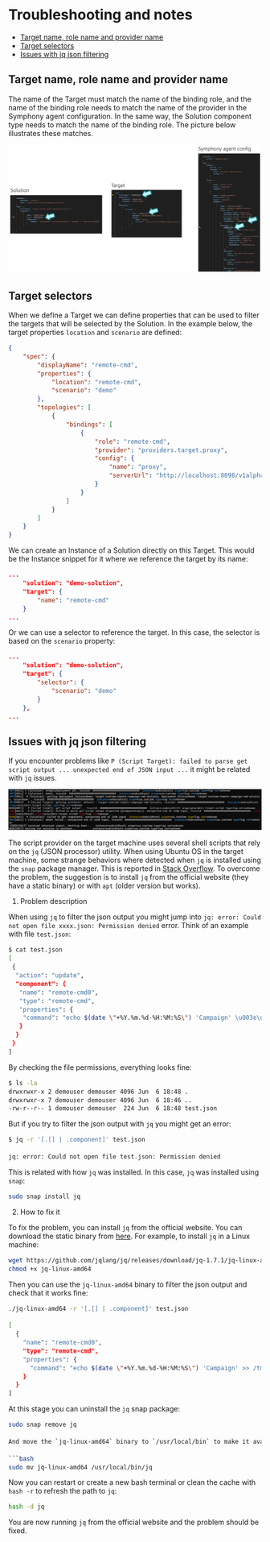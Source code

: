 # Troubleshooting and notes

- [Target name, role name and provider name](#target-name-role-name-and-provider-name)
- [Target selectors](#target-selectors)
- [Issues with jq json filtering](#issues-with-jq-json-filtering)


## Target name, role name and provider name

The name of the Target must match the name of the binding role, and the name of the binding role needs to match the name of the provider in the Symphony agent configuration. In the same way, the Solution component type needs to match the name of the binding role. The picture below illustrates these matches.

![names](names.png)


## Target selectors

When we define a Target we can define properties that can be used to filter the targets that will be selected by the Solution. In the example below, the target properties `location` and `scenario` are defined:

```json
{
    "spec": {
        "displayName": "remote-cmd",
        "properties": {
            "location": "remote-cmd",
            "scenario": "demo"
        },
        "topologies": [
            {
                "bindings": [
                    {
                        "role": "remote-cmd",
                        "provider": "providers.target.proxy",
                        "config": {
                            "name": "proxy",
                            "serverUrl": "http://localhost:8098/v1alpha2/solution/"
                        }
                    }
                ]
            }
        ]
    }
}
```

We can create an Instance of a Solution directly on this Target. This would be the Instance snippet for it where we reference the target by its name:

```json
...
    "solution": "demo-solution",
    "target": {
        "name": "remote-cmd"
    }
...
```

Or we can use a selector to reference the target. In this case, the selector is based on the `scenario` property:

```json
...
    "solution": "demo-solution",
    "target": {
        "selector": {
            "scenario": "demo"
        }
    },
...
```

## Issues with jq json filtering

If you encounter problems like `P (Script Target): failed to parse get script output ... unexpected end of JSON input ...` it might be related with `jq` issues.

![jq-issue](./jq-issue.png)

The script provider on the target machine uses several shell scripts that rely on the `jq` (JSON processor) utility. When using Ubuntu OS in the target machine, some strange behaviors where detected when `jq` is installed using the `snap` package manager. This is reported in [Stack Overflow](https://stackoverflow.com/questions/58128001/could-not-open-file-lol-json-permission-denied-using-jq). To overcome the problem, the suggestion is to install `jq` from the official website (they have a static binary) or with `apt` (older version but works).

1. Problem description

When using `jq` to filter the json output you might jump into `jq: error: Could not open file xxxx.json: Permission denied` error. Think of an example with file `test.json`:

```bash
$ cat test.json
[
 {
  "action": "update",
  "component": {
   "name": "remote-cmd0",
   "type": "remote-cmd",
   "properties": {
    "command": "echo $(date \"+%Y.%m.%d-%H:%M:%S\") 'Campaign' \u003e\u003e /tmp/hello_campaign"
   }
  }
 }
]
```

By checking the file permissions, everything looks fine:

```bash
$ ls -la
drwxrwxr-x 2 demouser demouser 4096 Jun  6 18:48 .
drwxrwxr-x 7 demouser demouser 4096 Jun  6 18:46 ..
-rw-r--r-- 1 demouser demouser  224 Jun  6 18:48 test.json
```

But if you try to filter the json output with `jq` you might get an error:

```bash
$ jq -r '[.[] | .component]' test.json

jq: error: Could not open file test.json: Permission denied
```

This is related with how `jq` was installed. In this case, `jq` was installed using `snap`:

```bash
sudo snap install jq
```

2. How to fix it

To fix the problem, you can install `jq` from the official website. You can download the static binary from [here](https://jqlang.github.io/jq/). For example, to install `jq` in a Linux machine:

```bash
wget https://github.com/jqlang/jq/releases/download/jq-1.7.1/jq-linux-amd64
chmod +x jq-linux-amd64
```

Then you can use the `jq-linux-amd64` binary to filter the json output and check that it works fine:

```bash
./jq-linux-amd64 -r '[.[] | .component]' test.json

[
  {
    "name": "remote-cmd0",
    "type": "remote-cmd",
    "properties": {
      "command": "echo $(date \"+%Y.%m.%d-%H:%M:%S\") 'Campaign' >> /tmp/hello_campaign"
    }
  }
]
```

At this stage you can uninstall the `jq` snap package:

```bash	
sudo snap remove jq

And move the `jq-linux-amd64` binary to `/usr/local/bin` to make it available in the path:

```bash
sudo mv jq-linux-amd64 /usr/local/bin/jq
```

Now you can restart or create a new bash terminal or clean the cache with `hash -r` to refresh the path to `jq`:

```bash
hash -d jq
```

You are now running `jq` from the official website and the problem should be fixed.

